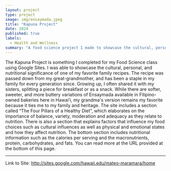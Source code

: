 ```yaml
---
layout: project
type: project
image: img/ensaymada.jpeg
title: "Kapuna Project"
date: 2024
published: true
labels:
  - Health and Wellness
summary: "A food science project I made to showcase the cultural, personal, and nutritional significance of ensaymada"
---
```


 The Kapuna Project is something I completed for my Food Science class using Google Sites. I was able to showcase the cultural, personal, and nutritional significance of one of my favorite family recipes. The recipe was passed down from my great-grandmother, and has been a staple in my family for every generation since. Growing up, I often shared it with my sisters, splitting a piece for breakfast or as a snack. While there are softer, sweeter, and more buttery variations of Ensaymada available in Filipino-owned bakeries here in Hawai’i, my grandma's version remains my favorite because it ties me to my family and heritage.
The site includes a section called “The Four Pillars of a Healthy Diet”, which elaborates on the importance of balance, variety, moderation and adequacy as they relate to nutrition. There is also a section that explains factors that influence my food choices such as cultural influences as well as physical and emotional states and how they affect nutrition. The bottom section includes nutritional information such as the calories per serving and the macronutrients, protein, carbohydrates, and fats. You can read more at the URL provided at the bottom of this page.

---

Link to Site: http://sites.google.com/hawaii.edu/mateo-maramara/home
